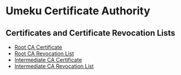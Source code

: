 # Umeku Certificate Authority

## Certificates and Certificate Revocation Lists

* [Root CA Certificate](/certs/root-ca.crt)
* [Root CA Revocation List](/crl/root-ca.crl)
* [Intermediate CA Certificate](/certs/intermed-ca.crt)
* [Intermediate CA Revocation List](/crl/intermed-ca.crl)
